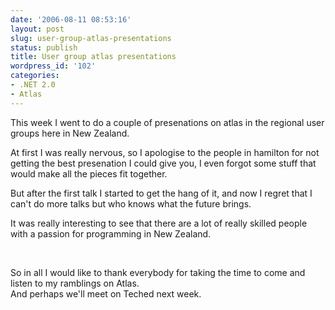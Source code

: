 ```yaml
---
date: '2006-08-11 08:53:16'
layout: post
slug: user-group-atlas-presentations
status: publish
title: User group atlas presentations
wordpress_id: '102'
categories:
- .NET 2.0
- Atlas
---
```



		

This week I went to do a couple of presenations on atlas in the regional user groups here in New Zealand.


		

At first I was really nervous, so I apologise to the people in hamilton for not getting the best presenation I could give you, I even forgot some stuff that would make all the pieces fit together.


		

But after the first talk I started to get the hang of it, and now I regret that I can't do more talks but who knows what the future brings.


		

It was really interesting to see that there are a lot of really skilled people with a passion for programming in New Zealand.


		

 


		

So in all I would like to thank everybody for taking the time to come and listen to my ramblings on Atlas.  
And perhaps we'll meet on Teched next week.


		

 



